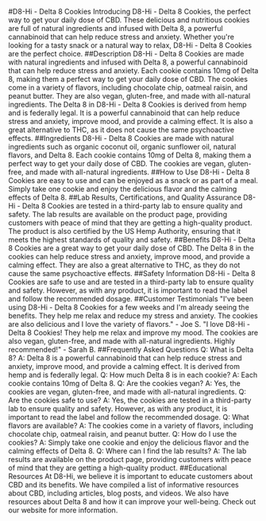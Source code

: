 #D8-Hi - Delta 8 Cookies
Introducing D8-Hi - Delta 8 Cookies, the perfect way to get your daily dose of CBD. These delicious and nutritious cookies are full of natural ingredients and infused with Delta 8, a powerful cannabinoid that can help reduce stress and anxiety. Whether you're looking for a tasty snack or a natural way to relax, D8-Hi - Delta 8 Cookies are the perfect choice.
##Description
D8-Hi - Delta 8 Cookies are made with natural ingredients and infused with Delta 8, a powerful cannabinoid that can help reduce stress and anxiety. Each cookie contains 10mg of Delta 8, making them a perfect way to get your daily dose of CBD. The cookies come in a variety of flavors, including chocolate chip, oatmeal raisin, and peanut butter. They are also vegan, gluten-free, and made with all-natural ingredients.
The Delta 8 in D8-Hi - Delta 8 Cookies is derived from hemp and is federally legal. It is a powerful cannabinoid that can help reduce stress and anxiety, improve mood, and provide a calming effect. It is also a great alternative to THC, as it does not cause the same psychoactive effects.
##Ingredients
D8-Hi - Delta 8 Cookies are made with natural ingredients such as organic coconut oil, organic sunflower oil, natural flavors, and Delta 8. Each cookie contains 10mg of Delta 8, making them a perfect way to get your daily dose of CBD. The cookies are vegan, gluten-free, and made with all-natural ingredients.
##How to Use
D8-Hi - Delta 8 Cookies are easy to use and can be enjoyed as a snack or as part of a meal. Simply take one cookie and enjoy the delicious flavor and the calming effects of Delta 8.
##Lab Results, Certifications, and Quality Assurance
D8-Hi - Delta 8 Cookies are tested in a third-party lab to ensure quality and safety. The lab results are available on the product page, providing customers with peace of mind that they are getting a high-quality product. The product is also certified by the US Hemp Authority, ensuring that it meets the highest standards of quality and safety.
##Benefits
D8-Hi - Delta 8 Cookies are a great way to get your daily dose of CBD. The Delta 8 in the cookies can help reduce stress and anxiety, improve mood, and provide a calming effect. They are also a great alternative to THC, as they do not cause the same psychoactive effects.
##Safety Information
D8-Hi - Delta 8 Cookies are safe to use and are tested in a third-party lab to ensure quality and safety. However, as with any product, it is important to read the label and follow the recommended dosage.
##Customer Testimonials
"I've been using D8-Hi - Delta 8 Cookies for a few weeks and I'm already seeing the benefits. They help me relax and reduce my stress and anxiety. The cookies are also delicious and I love the variety of flavors." - Joe S.
"I love D8-Hi - Delta 8 Cookies! They help me relax and improve my mood. The cookies are also vegan, gluten-free, and made with all-natural ingredients. Highly recommended!" - Sarah B.
##Frequently Asked Questions
Q: What is Delta 8?
A: Delta 8 is a powerful cannabinoid that can help reduce stress and anxiety, improve mood, and provide a calming effect. It is derived from hemp and is federally legal.
Q: How much Delta 8 is in each cookie?
A: Each cookie contains 10mg of Delta 8.
Q: Are the cookies vegan?
A: Yes, the cookies are vegan, gluten-free, and made with all-natural ingredients.
Q: Are the cookies safe to use?
A: Yes, the cookies are tested in a third-party lab to ensure quality and safety. However, as with any product, it is important to read the label and follow the recommended dosage.
Q: What flavors are available?
A: The cookies come in a variety of flavors, including chocolate chip, oatmeal raisin, and peanut butter.
Q: How do I use the cookies?
A: Simply take one cookie and enjoy the delicious flavor and the calming effects of Delta 8.
Q: Where can I find the lab results?
A: The lab results are available on the product page, providing customers with peace of mind that they are getting a high-quality product.
##Educational Resources
At D8-Hi, we believe it is important to educate customers about CBD and its benefits. We have compiled a list of informative resources about CBD, including articles, blog posts, and videos. We also have resources about Delta 8 and how it can improve your well-being. Check out our website for more information.